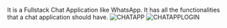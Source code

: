 It is a Fullstack Chat Application like WhatsApp. It has all the functionalities that a chat application should have. 
![CHATAPP](https://github.com/parthpathakpp1/ChatApp/assets/85991449/fa38c88b-980b-4c3e-b22c-1cedf3efe0dc)
![CHATAPPLOGIN](https://github.com/parthpathakpp1/ChatApp/assets/85991449/8f4b6006-f30c-4755-94ce-0591b44653cb)
